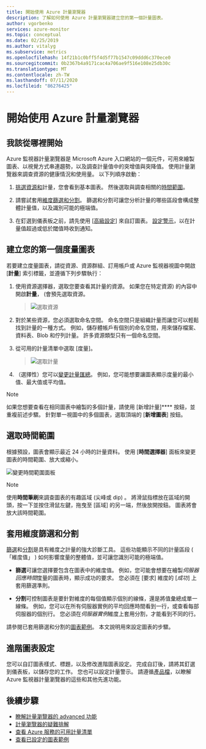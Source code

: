 ```yaml
---
title: 開始使用 Azure 計量瀏覽器
description: 了解如何使用 Azure 計量瀏覽器建立您的第一個計量圖表。
author: vgorbenko
services: azure-monitor
ms.topic: conceptual
ms.date: 02/25/2019
ms.author: vitalyg
ms.subservice: metrics
ms.openlocfilehash: 14f21b1c0bff5f4d5f77b1547c09ddd6c370ece0
ms.sourcegitcommit: 0b2367b4a9171cac4a706ae9f516e108e25db30c
ms.translationtype: MT
ms.contentlocale: zh-TW
ms.lasthandoff: 07/11/2020
ms.locfileid: "86276425"
---
```

# <a name="getting-started-with-azure-metrics-explorer"></a>開始使用 Azure 計量瀏覽器

## <a name="where-do-i-start"></a>我該從哪裡開始
Azure 監視器計量瀏覽器是 Microsoft Azure 入口網站的一個元件，可用來繪製圖表、以視覺方式串連趨勢，以及調查計量值中的突增值與突降值。 使用計量瀏覽器來調查資源的健康情況和使用量。 以下列順序啟動：

1. [挑選資源和](#create-your-first-metric-chart)計量，您會看到基本圖表。 然後選取與調查相關的[時間範圍](#select-a-time-range)。

1. 請嘗試套用[維度篩選和分割](#apply-dimension-filters-and-splitting)。 篩選和分割可讓您分析計量的哪些區段會構成整體計量值，以及識別可能的極端值。

1. 在釘選到儀表板之前，請先使用 [[高級設定](#advanced-chart-settings)] 來自訂圖表。 [設定警示](alerts-metric-overview.md)，以在計量值超過或低於閾值時收到通知。

## <a name="create-your-first-metric-chart"></a>建立您的第一個度量圖表

若要建立度量圖表，請從資源、資源群組、訂用帳戶或 Azure 監視器視圖中開啟 [**計量**] 索引標籤，並遵循下列步驟執行：

1. 使用資源選擇器，選取您要查看其計量的資源。 如果您在特定資源) 的內容中開啟**計量**， (會預先選取資源。

    > ![選取資源](./media/metrics-getting-started/resource-picker.png)

2. 對於某些資源，您必須選取命名空間。 命名空間只是組織計量而讓您可以輕鬆找到計量的一種方式。 例如，儲存體帳戶有個別的命名空間，用來儲存檔案、資料表、Blob 和佇列計量。 許多資源類型只有一個命名空間。

3. 從可用的計量清單中選取 [度量]。

    > ![選取計量](./media/metrics-getting-started/metric-picker.png)

4. （選擇性）您可以[變更計量匯總](metrics-charts.md#changing-aggregation)。 例如，您可能想要讓圖表顯示度量的最小值、最大值或平均值。

> [!NOTE]
> 如果您想要查看在相同圖表中繪製的多個計量，請使用 [新增計量]**** 按鈕，並重複前述步驟。 針對單一視圖中的多個圖表，選取頂端的 [**新增圖表**] 按鈕。

## <a name="select-a-time-range"></a>選取時間範圍

根據預設，圖表會顯示最近 24 小時的計量資料。 使用 [**時間選擇器**] 面板來變更圖表的時間範圍、放大或縮小。 

![變更時間範圍面板](./media/metrics-getting-started/time-picker.png)

> [!NOTE]
> 使用**時間筆刷**來調查圖表的有趣區域 (尖峰或 dip) 。 將滑鼠指標放在區域的開頭，按一下並按住滑鼠左鍵，拖曳至 [區域] 的另一端，然後放開按鈕。 圖表將會放大該時間範圍。 

## <a name="apply-dimension-filters-and-splitting"></a>套用維度篩選和分割

[篩選](metrics-charts.md#apply-filters-to-charts)和[分割](metrics-charts.md#apply-splitting-to-a-chart)是具有維度之計量的強大診斷工具。 這些功能顯示不同的計量區段 ( 「維度值」 ) 如何影響度量的整體值，並可讓您識別可能的極端值。

- **篩選**可讓您選擇要包含在圖表中的維度值。 例如，您可能會想要在繪製*伺服器回應時間*度量的圖表時，顯示成功的要求。 您必須在 [要求] 維度的 [*成功*] 上套用篩選準則。 

- **分割**可控制圖表是要針對維度的每個值顯示個別的線條，還是將值彙總成單一線條。 例如，您可以在所有伺服器實例的平均回應時間看到一行，或查看每部伺服器的個別行。 您必須在*伺服器實例*維度上套用分割，才能看到不同的行。

請參閱已套用篩選和分割的[圖表範例](metric-chart-samples.md)。 本文說明用來設定圖表的步驟。

## <a name="advanced-chart-settings"></a>進階圖表設定

您可以自訂圖表樣式、標題，以及修改進階圖表設定。 完成自訂後，請將其釘選到儀表板，以儲存您的工作。 您也可以設定計量警示。 請遵循[產品檔](metrics-charts.md)，以瞭解 Azure 監視器計量瀏覽器的這些和其他先進功能。

## <a name="next-steps"></a>後續步驟

* [瞭解計量瀏覽器的 advanced 功能](metrics-charts.md)
* [計量瀏覽器的疑難排解](metrics-troubleshoot.md)
* [查看 Azure 服務的可用計量清單](metrics-supported.md)
* [查看已設定的圖表範例](metric-chart-samples.md)

